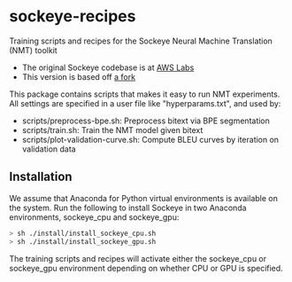 # sockeye-recipes
Training scripts and recipes for the Sockeye Neural Machine Translation (NMT) toolkit
- The original Sockeye codebase is at [AWS Labs](https://github.com/awslabs/sockeye)
- This version is based off [a fork](https://github.com/kevinduh/sockeye)

This package contains scripts that makes it easy to run NMT experiments.
All settings are specified in a user file like "hyperparams.txt", and used by:
- scripts/preprocess-bpe.sh: Preprocess bitext via BPE segmentation
- scripts/train.sh: Train the NMT model given bitext
- scripts/plot-validation-curve.sh: Compute BLEU curves by iteration on validation data

## Installation
We assume that Anaconda for Python virtual environments is available on the system.
Run the following to install Sockeye in two Anaconda environments, sockeye_cpu and sockeye_gpu: 

```bash
> sh ./install/install_sockeye_cpu.sh
> sh ./install/install_sockeye_gpu.sh
```

The training scripts and recipes will activate either the sockeye_cpu or sockeye_gpu environment depending on whether CPU or GPU is specified. 
